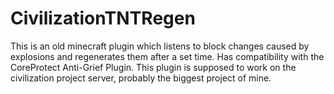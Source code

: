 # CivilizationTNTRegen
 This is an old minecraft plugin which listens to block changes caused by explosions and regenerates them after a set time.
 Has compatibility with the CoreProtect Anti-Grief Plugin.
 This plugin is supposed to work on the civilization project server, probably the biggest project of mine.

